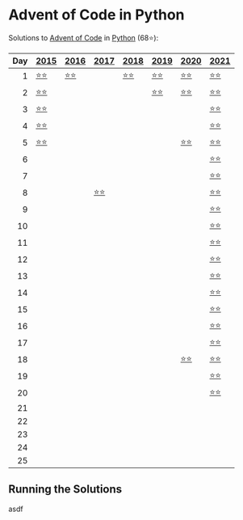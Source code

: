 # Advent of Code in Python

Solutions to [Advent of Code](https://adventofcode.com/) in [Python](https://www.python.org/) (68⭐):

|   Day | [2015](2015)                                           | [2016](2016)                          | [2017](2017)                               | [2018](2018)                        | [2019](2019)                                       | [2020](2020)                        | [2021](2021)                            |
|------:|:-------------------------------------------------------|:--------------------------------------|:-------------------------------------------|:------------------------------------|:---------------------------------------------------|:------------------------------------|:----------------------------------------|
|     1 | [⭐⭐](2015/01_not_quite_lisp)                         | [⭐⭐](2016/01_no_time_for_a_taxicab) |                                            | [⭐⭐](2018/01_chronal_calibration) | [⭐⭐](2019/01_the_tyranny_of_the_rocket_equation) | [⭐⭐](2020/01_report_repair)       | [⭐⭐](2021/01_sonar_sweep)             |
|     2 | [⭐⭐](2015/02_i_was_told_there_would_be_no_math)      |                                       |                                            |                                     | [⭐⭐](2019/02_1202_program_alarm)                 | [⭐⭐](2020/02_password_philosophy) | [⭐⭐](2021/02_dive)                    |
|     3 | [⭐⭐](2015/03_perfectly_spherical_houses_in_a_vacuum) |                                       |                                            |                                     |                                                    |                                     | [⭐⭐](2021/03_binary_diagnostic)       |
|     4 | [⭐⭐](2015/04_the_ideal_stocking_stuffer)             |                                       |                                            |                                     |                                                    |                                     | [⭐⭐](2021/04_giant_squid)             |
|     5 | [⭐⭐](2015/05_doesnt_he_have_intern-elves_for_this)   |                                       |                                            |                                     |                                                    | [⭐⭐](2020/05_binary_boarding)     | [⭐⭐](2021/05_hydrothermal_venture)    |
|     6 |                                                        |                                       |                                            |                                     |                                                    |                                     | [⭐⭐](2021/06_lanternfish)             |
|     7 |                                                        |                                       |                                            |                                     |                                                    |                                     | [⭐⭐](2021/07_the_treachery_of_whales) |
|     8 |                                                        |                                       | [⭐⭐](2017/08_i_heard_you_like_registers) |                                     |                                                    |                                     | [⭐⭐](2021/08_seven_segment_search)    |
|     9 |                                                        |                                       |                                            |                                     |                                                    |                                     | [⭐⭐](2021/09_smoke_basin)             |
|    10 |                                                        |                                       |                                            |                                     |                                                    |                                     | [⭐⭐](2021/10_syntax_scoring)          |
|    11 |                                                        |                                       |                                            |                                     |                                                    |                                     | [⭐⭐](2021/11_dumbo_octopus)           |
|    12 |                                                        |                                       |                                            |                                     |                                                    |                                     | [⭐⭐](2021/12_passage_pathing)         |
|    13 |                                                        |                                       |                                            |                                     |                                                    |                                     | [⭐⭐](2021/13_transparent_origami)     |
|    14 |                                                        |                                       |                                            |                                     |                                                    |                                     | [⭐⭐](2021/14_extended_polymerization) |
|    15 |                                                        |                                       |                                            |                                     |                                                    |                                     | [⭐⭐](2021/15_chiton)                  |
|    16 |                                                        |                                       |                                            |                                     |                                                    |                                     | [⭐⭐](2021/16_packet_decoder)          |
|    17 |                                                        |                                       |                                            |                                     |                                                    |                                     | [⭐⭐](2021/17_trick_shot)              |
|    18 |                                                        |                                       |                                            |                                     |                                                    | [⭐⭐](2020/18_operation_order)     | [⭐⭐](2021/18_snailfish)               |
|    19 |                                                        |                                       |                                            |                                     |                                                    |                                     | [⭐⭐](2021/19_beacon_scanner)          |
|    20 |                                                        |                                       |                                            |                                     |                                                    |                                     | [⭐⭐](2021/20_trench_map)              |
|    21 |                                                        |                                       |                                            |                                     |                                                    |                                     |                                         |
|    22 |                                                        |                                       |                                            |                                     |                                                    |                                     |                                         |
|    23 |                                                        |                                       |                                            |                                     |                                                    |                                     |                                         |
|    24 |                                                        |                                       |                                            |                                     |                                                    |                                     |                                         |
|    25 |                                                        |                                       |                                            |                                     |                                                    |                                     |                                         |

## Running the Solutions

asdf
